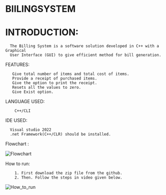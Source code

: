 # BIILINGSYSTEM
# INTRODUCTION:

      The Billing System is a software solution developed in C++ with a Graphical
      User Interface (GUI) to give efficient method for bill generation.
  FEATURES:

       Give total number of items and total cost of items.
       Provide a receipt of purchased items.
       Give the option to print the receipt.
       Resets all the values to zero.
       Give Exist option.
  LANGUAGE USED:
  
        C++/CLI 
      
  IDE USED:
  
      Visual studio 2022
      .net Framework(C++/CLR) should be installed.

Flowchart :

![Flowchart](https://github.com/Rabia012/BIILINGSYSTEM/assets/154417545/b336901f-87d6-4201-9755-6bbf1ecac2d2)


How to run:

        1. First download the zip file from the github.
        2. Then. Follow the steps in video given below.

   ![How_to_run](https://github.com/Rabia012/BIILINGSYSTEM/assets/154417545/f3ee68ef-8852-4282-8be6-71a6e1631e5d)

      
